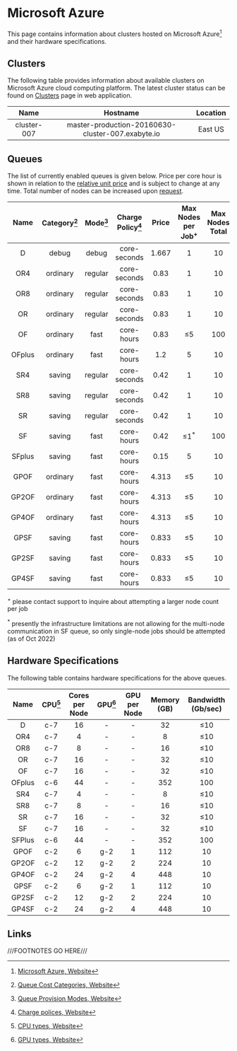 # Microsoft Azure

This page contains information about clusters hosted on Microsoft Azure[^1] and their hardware specifications.

## Clusters

The following table provides information about available clusters on Microsoft Azure cloud computing platform. The latest cluster status can be found on <a href="https://platform.mat3ra.com/clusters" target="_blank">Clusters</a> page in web application.

| Name        | Hostname                                          | Location |
| :---:       | :---:                                             | :---:    |
| cluster-007 | master-production-20160630-cluster-007.exabyte.io | East US  |

## Queues

The list of currently enabled queues is given below. Price per core hour is shown in relation to the [relative unit price](../../pricing/service-levels.md#comparison-table) and is subject to change at any time. Total number of nodes can be increased upon [request](../../ui/support.md). 

| Name  | Category[^2] | Mode[^3] | Charge Policy[^4] | Price                   | Max Nodes per Job<sup>+</sup> | Max Nodes Total   |
| :---: | :---:        | :---:    | :---:             | :---:                   | :---:                         | :---:             |
| D     | debug        | debug    | core-seconds      | 1.667                   | 1                             | 10                |
| OR4    | ordinary     | regular  | core-seconds      | 0.83                   | 1                             | 10                |
| OR8    | ordinary     | regular  | core-seconds      | 0.83                   | 1                             | 10                |
| OR    | ordinary     | regular  | core-seconds      | 0.83                   | 1                             | 10                |
| OF    | ordinary     | fast     | core-hours        | 0.83                   | &le;5                         | 100               |
| OFplus| ordinary     | fast     | core-hours        | 1.2                   | 5                             | 10                |
| SR4    | saving       | regular  | core-seconds      | 0.42                   | 1                             | 10                |
| SR8    | saving       | regular  | core-seconds      | 0.42                   | 1                             | 10                |
| SR    | saving       | regular  | core-seconds      | 0.42                   | 1                             | 10                |
| SF    | saving       | fast     | core-hours        | 0.42                   | &le;1<sup>*</sup>             | 100               |
| SFplus   | saving       | fast     | core-hours     | 0.15                   | 5                             | 10                |
| GPOF  | ordinary     | fast     | core-hours        | 4.313                   | &le;5                         | 10                |
| GP2OF | ordinary     | fast     | core-hours        | 4.313                   | &le;5                         | 10                |
| GP4OF | ordinary     | fast     | core-hours        | 4.313                   | &le;5                         | 10                |
| GPSF  | saving       | fast     | core-hours        | 0.833                   | &le;5                         | 10                |
| GP2SF | saving       | fast     | core-hours        | 0.833                   | &le;5                         | 10                |
| GP4SF | saving       | fast     | core-hours        | 0.833                   | &le;5                         | 10                |

<sup>+</sup> please contact support to inquire about attempting a larger node count per job

<sup>*</sup> presently the infrastructure limitations are not allowing for the multi-node communication in SF queue, so only single-node jobs should be attempted (as of Oct 2022)


## Hardware Specifications

The following table contains hardware specifications for the above queues. 

| Name  | CPU[^5] | Cores per Node | GPU[^6] | GPU per Node | Memory (GB) | Bandwidth (Gb/sec) |
| :---: | :---:        | :---:      | :---:        | :---:    | :---:       | :---:            |
| D     | c-7          | 16         | -            | -        | 32          | &le;10           |
| OR4    | c-7          | 4         | -            | -        | 8           | &le;10           |
| OR8    | c-7          | 8         | -            | -        | 16          | &le;10           |
| OR    | c-7          | 16         | -            | -        | 32          | &le;10           |
| OF    | c-7          | 16         | -            | -        | 32          | &le;10           |
| OFplus| c-6          | 44         | -            | -        | 352         | 100              |
| SR4    | c-7          | 4         | -            | -        | 8           | &le;10           |
| SR8    | c-7          | 8         | -            | -        | 16          | &le;10           |
| SR    | c-7          | 16         | -            | -        | 32          | &le;10           |
| SF    | c-7          | 16         | -            | -        | 32          | &le;10           |
| SFPlus| c-6          | 44         | -            | -        | 352         | 100              |
| GPOF  | c-2          | 6          | g-2          | 1        | 112         | 10               |
| GP2OF | c-2          | 12         | g-2          | 2        | 224         | 10               |
| GP4OF | c-2          | 24         | g-2          | 4        | 448         | 10               |
| GPSF  | c-2          | 6          | g-2          | 1        | 112         | 10               |
| GP2SF | c-2          | 12         | g-2          | 2        | 224         | 10               |
| GP4SF | c-2          | 24         | g-2          | 4        | 448         | 10               |

## Links

[^1]: [Microsoft Azure, Website](https://azure.microsoft.com/en-us/)

[^2]: [Queue Cost Categories, Website](../resource/category.md#cost-categories)

[^3]: [Queue Provision Modes, Website](../resource/category.md#provision-modes)

[^4]: [Charge polices, Website](../resource/queues.md#charge-policies)

[^5]: [CPU types, Website](hardware.md#cpu-types)

[^6]: [GPU types, Website](hardware.md#gpu-types)

[^7]: [Azure high performance compute virtual machines, Website](https://docs.microsoft.com/en-us/azure/virtual-machines/linux/sizes-hpc)

///FOOTNOTES GO HERE///
